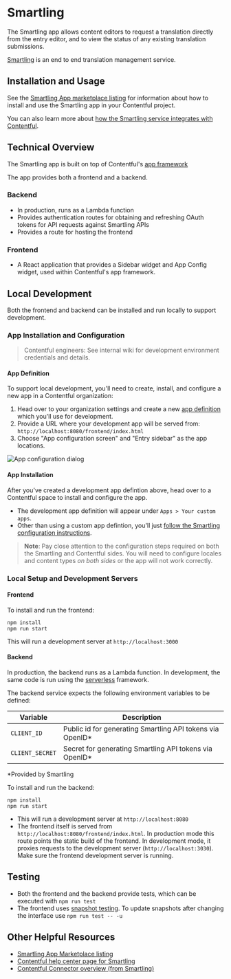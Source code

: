 # Smartling

The Smartling app allows content editors to request a translation directly from the entry editor, and to view the status of any existing translation submissions.

[Smartling](https://www.smartling.com/) is an end to end translation management service.

## Installation and Usage

See the [Smartling App marketplace listing](https://www.contentful.com/marketplace/app/smartling/) for information about how to install and use the Smartling app in your Contentful project.

You can also learn more about [how the Smartling service integrates with Contentful](https://www.smartling.com/software/integrations/contentful/).

## Technical Overview

The Smartling app is built on top of Contentful's [app framework](https://www.smartling.com/software/integrations/contentful/)

The app provides both a frontend and a backend.

### Backend

- In production, runs as a Lambda function
- Provides authentication routes for obtaining and refreshing OAuth tokens for API requests against Smartling APIs
- Provides a route for hosting the frontend

### Frontend

- A React application that provides a Sidebar widget and App Config widget, used within Contentful's app framework.

## Local Development

Both the frontend and backend can be installed and run locally to support development.

### App Installation and Configuration

> Contentful engineers: See internal wiki for development environment credentials and details.

#### App Definition

To support local development, you'll need to create, install, and configure a new app in a Contentful organization:

1. Head over to your organization settings and create a new [app definition](https://www.contentful.com/developers/docs/extensibility/app-framework/app-definition/) which you'll use for development.
2. Provide a URL where your development app will be served from: `http://localhost:8080/frontend/index.html`
3. Choose "App configuration screen" and "Entry sidebar" as the app locations.

![App configuration dialog](./docs/smartling-development-app-definition-configuration.png)

#### App Installation

After you've created a development app defintion above, head over to a Contentful space to install and configure the app.

- The development app definition will appear under `Apps > Your custom apps`.
- Other than using a custom app defintion, you'll just [follow the Smartling configuration instructions](https://www.contentful.com/help/smartling-app/).

> **Note**: Pay close attention to the configuration steps required on both the Smartling and Contentful sides. You will need to configure locales and content types _on both sides_ or the app will not work correctly.

### Local Setup and Development Servers

#### Frontend

To install and run the frontend:

```
npm install
npm run start
```

This will run a development server at `http://localhost:3000`

#### Backend

In production, the backend runs as a Lambda function. In development, the same code is run using the [serverless](https://github.com/serverless/serverless) framework.

The backend service expects the following environment variables to be defined:

| Variable        | Description                                                |
| --------------- | ---------------------------------------------------------- |
| `CLIENT_ID`     | Public id for generating Smartling API tokens via OpenID\* |
| `CLIENT_SECRET` | Secret for generating Smartling API tokens via OpenID\*    |

\*Provided by Smartling

To install and run the backend:

```
npm install
npm run start
```

- This will run a development server at `http://localhost:8080`
- The frontend itself is served from `http://localhost:8080/frontend/index.html`. In production mode this route points the static build of the frontend. In development mode, it proxies requests to the development server (`http://localhost:3030`). Make sure the frontend development server is running.

## Testing

- Both the frontend and the backend provide tests, which can be executed with `npm run test`
- The frontend uses [snapshot testing](https://jestjs.io/docs/snapshot-testing). To update snapshots after changing the interface use `npm run test -- -u`

## Other Helpful Resources

- [Smartling App Marketplace listing](https://www.contentful.com/marketplace/app/smartling/)
- [Contentful help center page for Smartling](https://www.contentful.com/help/smartling-app/)
- [Contentful Connector overview (from Smartling)](https://help.smartling.com/hc/en-us/articles/360000546974-Contentful-Connector-Overview)
